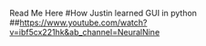 Read Me Here
#How Justin learned GUI in python
##https://www.youtube.com/watch?v=ibf5cx221hk&ab_channel=NeuralNine
